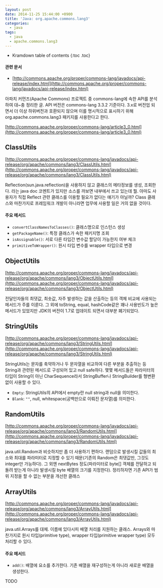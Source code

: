 ```yaml
---
layout: post
date: 2014-11-25 15:44:00 +0900
title: 'Java: org.apache.commons.lang3'
categories:
  - java
tags:
  - java
  - apache.commons.lang3
---
```


* Kramdown table of contents
{:toc .toc}

#### 관련 문서

- [http://commons.apache.org/proper/commons-lang/javadocs/api-release/index.html](http://commons.apache.org/proper/commons-lang/javadocs/api-release/index.html)

아파치 커먼즈(Apache Commons) 프로젝트 중 commons-lang에 속한 API를 분석하여 대~충 정리한 글. API 버전은 commons-lang 3.3.2 기준이다. 3.x로 버전업 되면서 더 이상 하위버전과 호환되지 않으며 이를 명시적으로 표시하기 위해 org.apache.commons.lang3 패키지를 사용한다고 한다.

[http://commons.apache.org/proper/commons-lang/article3_0.html](http://commons.apache.org/proper/commons-lang/article3_0.html)

## ClassUtils

[http://commons.apache.org/proper/commons-lang/javadocs/api-release/org/apache/commons/lang3/ClassUtils.html](http://commons.apache.org/proper/commons-lang/javadocs/api-release/org/apache/commons/lang3/ClassUtils.html)

Reflection(sun.java.reflection)을 사용하지 않고 클래스의 메타정보를 생성, 조회한다. 라는 java doc 코멘트가 있지만 소스를 까보면 내부에서 쓰고 있는데 뭘. 아마도 사용자가 직접 Reflect 관련 클래스를 이용할 필요가 없다는 얘기가 아닐까? Class 클래스와 마찬가지로 프레임워크 개발이 아니라면 업무에 사용할 일은 거의 없을 것이다.

#### 주요 메서드

- `convertClassNamesToClasses()`: 클래스명으로 인스턴스 생성
- `getPackageName()`: 특정 클래스가 속한 패키지명 조회
- `isAssignable()`: 서로 다른 타입간 변수값 할당이 가능한지 여부 체크
- `primitiveToWrapper()`: 원시 타입 변수를 wrapper 타입으로 변경

## ObjectUtils

[http://commons.apache.org/proper/commons-lang/javadocs/api-release/org/apache/commons/lang3/ObjectUtils.html](http://commons.apache.org/proper/commons-lang/javadocs/api-release/org/apache/commons/lang3/ObjectUtils.html)

전달인자들의 최댓값, 최솟값, 자주 발생하는 값을 산출하는 등의 객체 비교에 사용되는 메서드가 주를 이룬다. 그 외에 toString, equal, hashCode같은 꽤나 사용빈도가 높은 메서드가 있었지만 JDK의 버전이 1.7로 업데이트 되면서 대부분 폐기되었다.

## StringUtils

[http://commons.apache.org/proper/commons-lang/javadocs/api-release/org/apache/commons/lang3/StringUtils.html](http://commons.apache.org/proper/commons-lang/javadocs/api-release/org/apache/commons/lang3/StringUtils.html)

StringUtils는 문자를 축약하거나 두 문자열을 비교하여 다른 부분을 추출하는 등 String과 관련된 메서드로 구성되어 있고 null safe하다. 몇몇 메서드들은 파라미터의 타입이 String이 아닌 CharSequence라서 StringBuffer나 StringBuilder를 형변환 없이 사용할 수 있다.

- `Empty`: StringUtils의 API에서 empty란 null string과 null을 의미한다.
- `Blank`: `""`, null, whitespace(공백만으로 이뤄진 문자열)를 의미한다.

## RandomUtils

[http://commons.apache.org/proper/commons-lang/javadocs/api-release/org/apache/commons/lang3/RandomUtils.html](http://commons.apache.org/proper/commons-lang/javadocs/api-release/org/apache/commons/lang3/RandomUtils.html)

java.util.Random과 비슷하지만 좀 더 사용하기 편하다. 랜덤으로 발생시킬 값들의 최소와 최대를 파라미터로 지정할 수 있기 때문(기존의 Random은 최댓값만, 그것도 integer만 가능하다). 그 외엔 nextBytes 정도(파라미터로 byte[] 객체를 전달하고 되돌려 받는게 아니라 발생시킬 byte 배열의 크기를 지정한다). 정리하자면 기존 API가 범위 지정을 할 수 없는 부분을 개선한 클래스

## ArrayUtils

[http://commons.apache.org/proper/commons-lang/javadocs/api-release/org/apache/commons/lang3/ArrayUtils.html](http://commons.apache.org/proper/commons-lang/javadocs/api-release/org/apache/commons/lang3/ArrayUtils.html)

java.util.Arrays를 대체. 이름에 있다시피 배열 처리를 지원하는 클래스. Arrays와 마찬가지로 원시 타입(primitive type), wrapper 타입(primitive wrapper type) 모두 처리할 수 있다.

#### 주요 메서드

- `add()`: 배열에 요소를 추가한다. 기존 배열을 재구성하는게 아니라 새로운 배열을 생성한다.


TODO
